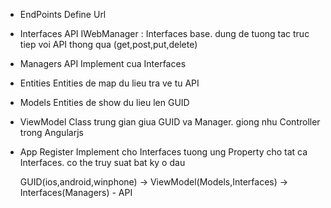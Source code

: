 ﻿- EndPoints
  Define Url

- Interfaces API
	IWebManager : Interfaces base. dung de tuong tac truc tiep voi API thong qua (get,post,put,delete)

- Managers API 
	Implement cua Interfaces

- Entities
  Entities de map du lieu tra ve tu API

- Models
  Entities de show du lieu len GUID

- ViewModel
	Class trung gian giua GUID va Manager. giong nhu Controller trong Angularjs

- App 
  Register Implement cho Interfaces tuong ung
  Property cho tat ca Interfaces. co the truy suat bat ky o dau




  GUID(ios,android,winphone) -> ViewModel(Models,Interfaces) -> Interfaces(Managers) - API